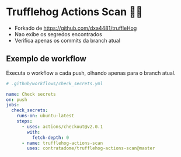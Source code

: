 
# Trufflehog Actions Scan :pig_nose::key:

* Forkado de https://github.com/dxa4481/truffleHog
* Nao exibe os segredos encontrados
* Verifica apenas os commits da branch atual

## Exemplo de workflow

Executa o workflow a cada push, olhando apenas para o branch atual.

```yaml
# .github/workflows/check_secrets.yml

name: Check secrets
on: push
jobs:
  check_secrets:
    runs-on: ubuntu-latest
    steps:
      - uses: actions/checkout@v2.0.1
        with:
          fetch-depth: 0
      - name: trufflehog-actions-scan
        uses: contratadome/trufflehog-actions-scan@master

```

